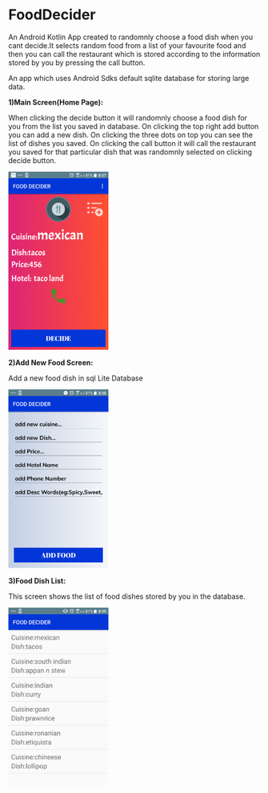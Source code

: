 # FoodDecider
An Android Kotlin App created to randomnly choose a food dish when you cant decide.It selects random food from a list of your favourite food and then you can call the restaurant which is stored according to the information stored by you by pressing the call button.

An app which uses Android Sdks default sqlite database for storing large data.

<b>1)Main Screen(Home Page):</b>

When clicking the decide button it will randomnly choose a food dish for you from the list you saved in database.
On clicking the top right add button you can add a new dish.
On clicking the three dots on top you can see the list of dishes you saved.
On clicking the call button it will call the restaurant you saved for that particular dish that was randomnly selected on clicking decide button.

<img width="200" src="https://github.com/devsarahgeo/FoodDecider/blob/master/images/img1.png"/>


<b>2)Add New Food Screen:</b>

Add a new food dish in sql Lite Database

<img width="200" src= "https://github.com/devsarahgeo/FoodDecider/blob/master/images/img2.png"/>

<b>3)Food Dish List:</b>

This screen shows the list of food dishes stored by you in the database.

<img width="200" src="https://github.com/devsarahgeo/FoodDecider/blob/master/images/img3.png"/>
